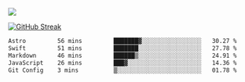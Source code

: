![](http://github-profile-summary-cards.vercel.app/api/cards/profile-details?username=sivori&theme=nightowl)

<a href="https://git.io/streak-stats"><img src="https://streak-stats.demolab.com?user=sivori&theme=nightowl&card_width=700&card_height=200" alt="GitHub Streak" /></a>

<!--START_SECTION:waka-->

```txt
Astro         56 mins         ███████▓░░░░░░░░░░░░░░░░░   30.27 %
Swift         51 mins         ███████░░░░░░░░░░░░░░░░░░   27.78 %
Markdown      46 mins         ██████▒░░░░░░░░░░░░░░░░░░   24.91 %
JavaScript    26 mins         ███▓░░░░░░░░░░░░░░░░░░░░░   14.36 %
Git Config    3 mins          ▒░░░░░░░░░░░░░░░░░░░░░░░░   01.78 %
```

<!--END_SECTION:waka-->
